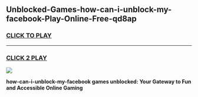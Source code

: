 
## Unblocked-Games-how-can-i-unblock-my-facebook-Play-Online-Free-qd8ap
<h3>
<a href="https://premium76.site?title=how-can-i-unblock-my-facebook&ref=26A">CLICK TO PLAY</a></h3>
<hr>

<h3>
<a href="https://premium76.site?title=how-can-i-unblock-my-facebook&ref=26A">CLICK 2 PLAY</a>
  
</h3>

<a href="https://premium76.site?title=how-can-i-unblock-my-facebook&ref=26A"><img src="https://clearcache.store/games.png"></a>


**how-can-i-unblock-my-facebook games unblocked: Your Gateway to Fun and Accessible Online Gaming**
